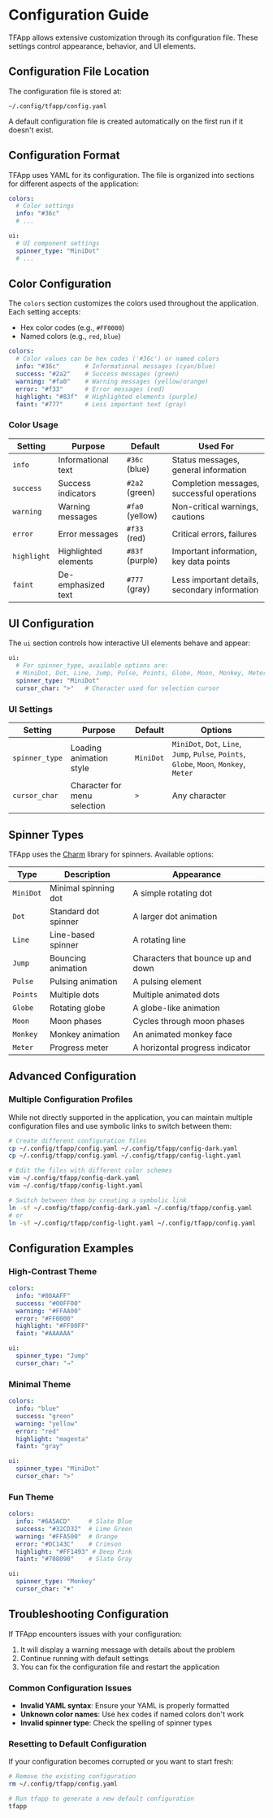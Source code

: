 # Configuration Guide

TFApp allows extensive customization through its configuration file. These settings control appearance, behavior, and UI elements.

## Configuration File Location

The configuration file is stored at:
```
~/.config/tfapp/config.yaml
```

A default configuration file is created automatically on the first run if it doesn't exist.

## Configuration Format

TFApp uses YAML for its configuration. The file is organized into sections for different aspects of the application:

```yaml
colors:
  # Color settings
  info: "#36c"
  # ...

ui:
  # UI component settings
  spinner_type: "MiniDot"
  # ...
```

## Color Configuration

The `colors` section customizes the colors used throughout the application. Each setting accepts:
- Hex color codes (e.g., `#FF0000`)
- Named colors (e.g., `red`, `blue`)

```yaml
colors:
  # Color values can be hex codes ('#36c') or named colors
  info: "#36c"       # Informational messages (cyan/blue)
  success: "#2a2"    # Success messages (green)
  warning: "#fa0"    # Warning messages (yellow/orange)
  error: "#f33"      # Error messages (red)
  highlight: "#83f"  # Highlighted elements (purple)
  faint: "#777"      # Less important text (gray)
```

### Color Usage

| Setting | Purpose | Default | Used For |
|---------|---------|---------|----------|
| `info` | Informational text | `#36c` (blue) | Status messages, general information |
| `success` | Success indicators | `#2a2` (green) | Completion messages, successful operations |
| `warning` | Warning messages | `#fa0` (yellow) | Non-critical warnings, cautions |
| `error` | Error messages | `#f33` (red) | Critical errors, failures |
| `highlight` | Highlighted elements | `#83f` (purple) | Important information, key data points |
| `faint` | De-emphasized text | `#777` (gray) | Less important details, secondary information |

## UI Configuration

The `ui` section controls how interactive UI elements behave and appear:

```yaml
ui:
  # For spinner_type, available options are:
  # MiniDot, Dot, Line, Jump, Pulse, Points, Globe, Moon, Monkey, Meter
  spinner_type: "MiniDot"
  cursor_char: ">"   # Character used for selection cursor
```

### UI Settings

| Setting | Purpose | Default | Options |
|---------|---------|---------|---------|
| `spinner_type` | Loading animation style | `MiniDot` | `MiniDot`, `Dot`, `Line`, `Jump`, `Pulse`, `Points`, `Globe`, `Moon`, `Monkey`, `Meter` |
| `cursor_char` | Character for menu selection | `>` | Any character |

## Spinner Types

TFApp uses the [Charm](https://charm.sh/) library for spinners. Available options:

| Type | Description | Appearance |
|------|-------------|------------|
| `MiniDot` | Minimal spinning dot | A simple rotating dot |
| `Dot` | Standard dot spinner | A larger dot animation |
| `Line` | Line-based spinner | A rotating line |
| `Jump` | Bouncing animation | Characters that bounce up and down |
| `Pulse` | Pulsing animation | A pulsing element |
| `Points` | Multiple dots | Multiple animated dots |
| `Globe` | Rotating globe | A globe-like animation |
| `Moon` | Moon phases | Cycles through moon phases |
| `Monkey` | Monkey animation | An animated monkey face |
| `Meter` | Progress meter | A horizontal progress indicator |

## Advanced Configuration

### Multiple Configuration Profiles

While not directly supported in the application, you can maintain multiple configuration files and use symbolic links to switch between them:

```bash
# Create different configuration files
cp ~/.config/tfapp/config.yaml ~/.config/tfapp/config-dark.yaml
cp ~/.config/tfapp/config.yaml ~/.config/tfapp/config-light.yaml

# Edit the files with different color schemes
vim ~/.config/tfapp/config-dark.yaml
vim ~/.config/tfapp/config-light.yaml

# Switch between them by creating a symbolic link
ln -sf ~/.config/tfapp/config-dark.yaml ~/.config/tfapp/config.yaml
# or
ln -sf ~/.config/tfapp/config-light.yaml ~/.config/tfapp/config.yaml
```

## Configuration Examples

### High-Contrast Theme

```yaml
colors:
  info: "#00AAFF"
  success: "#00FF00"
  warning: "#FFAA00"
  error: "#FF0000"
  highlight: "#FF00FF"
  faint: "#AAAAAA"

ui:
  spinner_type: "Jump"
  cursor_char: "→"
```

### Minimal Theme

```yaml
colors:
  info: "blue"
  success: "green"
  warning: "yellow"
  error: "red"
  highlight: "magenta"
  faint: "gray"

ui:
  spinner_type: "MiniDot"
  cursor_char: ">"
```

### Fun Theme

```yaml
colors:
  info: "#6A5ACD"     # Slate Blue
  success: "#32CD32"  # Lime Green
  warning: "#FFA500"  # Orange
  error: "#DC143C"    # Crimson
  highlight: "#FF1493" # Deep Pink
  faint: "#708090"    # Slate Gray

ui:
  spinner_type: "Monkey"
  cursor_char: "♦"
```

## Troubleshooting Configuration

If TFApp encounters issues with your configuration:

1. It will display a warning message with details about the problem
2. Continue running with default settings
3. You can fix the configuration file and restart the application

### Common Configuration Issues

- **Invalid YAML syntax**: Ensure your YAML is properly formatted
- **Unknown color names**: Use hex codes if named colors don't work
- **Invalid spinner type**: Check the spelling of spinner types

### Resetting to Default Configuration

If your configuration becomes corrupted or you want to start fresh:

```bash
# Remove the existing configuration
rm ~/.config/tfapp/config.yaml

# Run tfapp to generate a new default configuration
tfapp
``` 